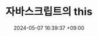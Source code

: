 ---
layout: post
title: 자바스크립트의 this
summary: javascript's this
date: 2024-05-07 16:39:37 +09:00
categories: javascript
tags: javascript
---